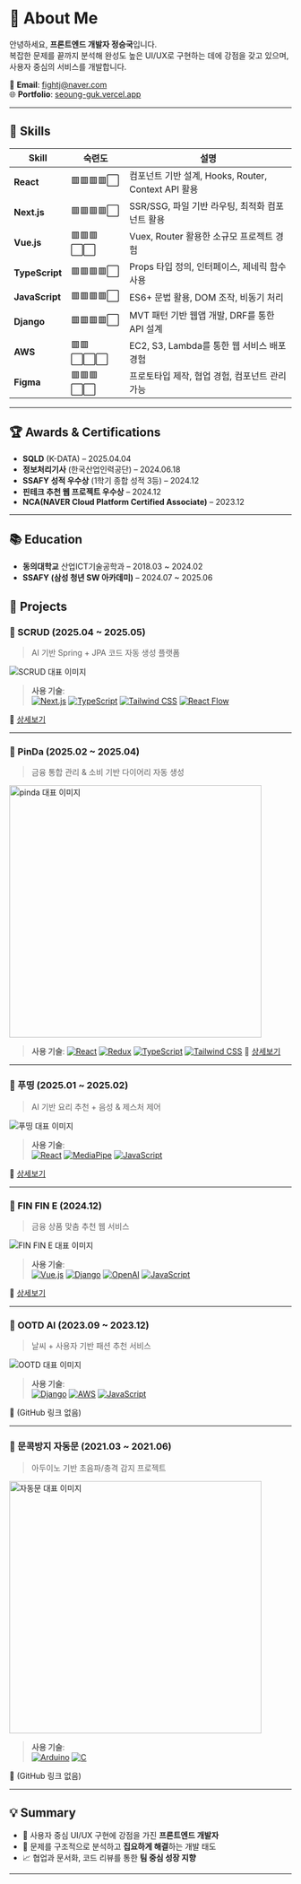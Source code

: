 # 👋 About Me

안녕하세요, **프론트엔드 개발자 정승국**입니다.  
복잡한 문제를 끝까지 분석해 완성도 높은 UI/UX로 구현하는 데에 강점을 갖고 있으며, 사용자 중심의 서비스를 개발합니다.

📧 **Email**: fightj@naver.com  
🌐 **Portfolio**: [seoung-guk.vercel.app](https://seoung-guk.vercel.app)  

---

## 🧠 Skills

| Skill       | 숙련도 | 설명 |
|-------------|--------|------|
| **React**       | 🟥🟥🟥🟥⬜ | 컴포넌트 기반 설계, Hooks, Router, Context API 활용 |
| **Next.js**     | 🟥🟥🟥🟥⬜ | SSR/SSG, 파일 기반 라우팅, 최적화 컴포넌트 활용 |
| **Vue.js**      | 🟥🟥🟥⬜⬜ | Vuex, Router 활용한 소규모 프로젝트 경험 |
| **TypeScript**  | 🟥🟥🟥🟥⬜ | Props 타입 정의, 인터페이스, 제네릭 함수 사용 |
| **JavaScript**  | 🟥🟥🟥🟥⬜ | ES6+ 문법 활용, DOM 조작, 비동기 처리 |
| **Django**      | 🟥🟥🟥🟥⬜ | MVT 패턴 기반 웹앱 개발, DRF를 통한 API 설계 |
| **AWS**         | 🟥🟥⬜⬜⬜ | EC2, S3, Lambda를 통한 웹 서비스 배포 경험 |
| **Figma**       | 🟥🟥🟥⬜⬜ | 프로토타입 제작, 협업 경험, 컴포넌트 관리 가능 |

---

## 🏆 Awards & Certifications

- **SQLD** (K-DATA) – 2025.04.04  
- **정보처리기사** (한국산업인력공단) – 2024.06.18  
- **SSAFY 성적 우수상** (1학기 종합 성적 3등) – 2024.12  
- **핀테크 추천 웹 프로젝트 우수상** – 2024.12
- **NCA(NAVER Cloud Platform Certified Associate)** – 2023.12

---

## 📚 Education

- **동의대학교** 산업ICT기술공학과 – 2018.03 ~ 2024.02  
- **SSAFY (삼성 청년 SW 아카데미)** – 2024.07 ~ 2025.06

## 💼 Projects

### 🔹 SCRUD (2025.04 ~ 2025.05)
> AI 기반 Spring + JPA 코드 자동 생성 플랫폼

![SCRUD 대표 이미지](https://hebbkx1anhila5yf.public.blob.vercel-storage.com/image-gANMAtZ47hoQU6esMQk22SOKYmmdmh.png)

> **사용 기술**:  
[![Next.js](https://img.shields.io/badge/Next.js-000000?logo=nextdotjs&logoColor=white)]() [![TypeScript](https://img.shields.io/badge/TypeScript-3178C6?logo=typescript&logoColor=white)]() [![Tailwind CSS](https://img.shields.io/badge/TailwindCSS-06B6D4?logo=tailwindcss&logoColor=white)]() [![React Flow](https://img.shields.io/badge/ReactFlow-6E40C9?logo=react&logoColor=white)]()

🔗 [상세보기](https://github.com/fightj/SCRUD)

---

### 🔹 PinDa (2025.02 ~ 2025.04)
> 금융 통합 관리 & 소비 기반 다이어리 자동 생성

<img src="https://hebbkx1anhila5yf.public.blob.vercel-storage.com/image-Z6aHzGFcsVkvhsbyGKzzlkMg4ZRyHg.png" alt="pinda 대표 이미지" height="450"/>


> **사용 기술**: [![React](https://img.shields.io/badge/React-61DAFB?logo=react&logoColor=white)]() [![Redux](https://img.shields.io/badge/Redux-764ABC?logo=redux&logoColor=white)]() [![TypeScript](https://img.shields.io/badge/TypeScript-3178C6?logo=typescript&logoColor=white)]() [![Tailwind CSS](https://img.shields.io/badge/TailwindCSS-06B6D4?logo=tailwindcss&logoColor=white)]()
🔗 [상세보기](https://github.com/fightj/PinDa)

---

### 🔹 푸띵 (2025.01 ~ 2025.02)
> AI 기반 요리 추천 + 음성 & 제스처 제어

![푸띵 대표 이미지](https://hebbkx1anhila5yf.public.blob.vercel-storage.com/image-wFLndO5MIdND7izWW9Oo0Kp3oeeo1c.png)

> **사용 기술**:  
[![React](https://img.shields.io/badge/React-61DAFB?logo=react&logoColor=white)]() [![MediaPipe](https://img.shields.io/badge/MediaPipe-FF6F00?logo=google&logoColor=white)]() [![JavaScript](https://img.shields.io/badge/JavaScript-F7DF1E?logo=javascript&logoColor=black)]()

🔗 [상세보기](https://github.com/fightj/FoodThink)

---

### 🔹 FIN FIN E (2024.12)
> 금융 상품 맞춤 추천 웹 서비스

![FIN FIN E 대표 이미지](https://hebbkx1anhila5yf.public.blob.vercel-storage.com/image-jRSujlDQPzSJWZxtuXNd6yUD2XjRYe.png)

> **사용 기술**:  
[![Vue.js](https://img.shields.io/badge/Vue.js-4FC08D?logo=vue.js&logoColor=white)]() [![Django](https://img.shields.io/badge/Django-092E20?logo=django&logoColor=white)]() [![OpenAI](https://img.shields.io/badge/OpenAI-412991?logo=openai&logoColor=white)]() [![JavaScript](https://img.shields.io/badge/JavaScript-F7DF1E?logo=javascript&logoColor=black)]()

🔗 [상세보기](https://github.com/fightj/FinFinE)

---

### 🔹 OOTD AI (2023.09 ~ 2023.12)
> 날씨 + 사용자 기반 패션 추천 서비스

![OOTD 대표 이미지](https://hebbkx1anhila5yf.public.blob.vercel-storage.com/image-VPFwgnL3Vfc6qXthRWvrHd1MWv93rA.png)

> **사용 기술**:  
[![Django](https://img.shields.io/badge/Django-092E20?logo=django&logoColor=white)]() [![AWS](https://img.shields.io/badge/AWS-232F3E?logo=amazonaws&logoColor=white)]() [![JavaScript](https://img.shields.io/badge/JavaScript-F7DF1E?logo=javascript&logoColor=black)]()

🔗 (GitHub 링크 없음)

---

### 🔹 문콕방지 자동문 (2021.03 ~ 2021.06)
> 아두이노 기반 초음파/충격 감지 프로젝트
<img src="https://hebbkx1anhila5yf.public.blob.vercel-storage.com/image-3sbrINerutEbo9Q982lyICw75b6bYc.png" alt="자동문 대표 이미지" height="450"/>

> **사용 기술**:  
[![Arduino](https://img.shields.io/badge/Arduino-00979D?logo=arduino&logoColor=white)]() [![C](https://img.shields.io/badge/C-00599C?logo=c&logoColor=white)]()

🔗 (GitHub 링크 없음)

---


## 💡 Summary

- 🎯 사용자 중심 UI/UX 구현에 강점을 가진 **프론트엔드 개발자**  
- 🧩 문제를 구조적으로 분석하고 **집요하게 해결**하는 개발 태도  
- 📈 협업과 문서화, 코드 리뷰를 통한 **팀 중심 성장 지향**

---
